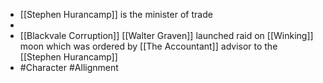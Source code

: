
 - [[Stephen Hurancamp]]  is the minister of trade
 - 
 - [[Blackvale Corruption]]  [[Walter Graven]]  launched raid on [[Winking]] moon which was ordered by [[The Accountant]]  advisor to the [[Stephen Hurancamp]] 
 - #Character #Allignment
